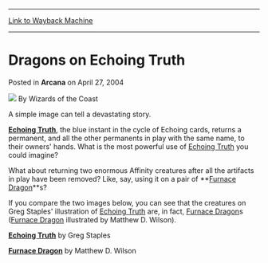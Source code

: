 
---
[Link to Wayback Machine](https://web.archive.org/web/20210725200340/https://magic.wizards.com/en/articles/archive/arcana/dragons-echoing-truth-2004-04-27)

[_metadata_:author]:- "Wizards of the Coast"
[_metadata_:description]:- "A simple image can tell a devastating story.Echoing Truth, the blue instant in the cycle of Echoing cards, returns a permanent, and all the other permanents in play with the same name, to their owners' hands. What is the most powerful use of Echoing Truth you could imagine?What about returning two enormous Affinity creatures after all the artifacts in play have been removed?"
[_metadata_:generator]:- "Drupal 7 (http://drupal.org)"
[_metadata_:node]:- "606751"
[_metadata_:publish_date]:- "2004-04-27"
[_metadata_:source]:- "div-main-content"
[_metadata_:title]:- "Dragons on Echoing Truth"
[_metadata_:wayback_capture_timestamp]:- "2021-07-25 20:03:40"
[_metadata_:wayback_raw_url]:- "https://web.archive.org/web/20210725200340id_/https://magic.wizards.com/en/articles/archive/arcana/dragons-echoing-truth-2004-04-27"
[_metadata_:wayback_url]:- "https://magic.wizards.com/en/articles/archive/arcana/dragons-echoing-truth-2004-04-27"
---


Dragons on Echoing Truth
========================



 Posted in **Arcana**
 on April 27, 2004 






![](https://media.magic.wizards.com/styles/auth_small/public/images/person/wizards_author.jpg)
By Wizards of the Coast











A simple image can tell a devastating story.

**[Echoing Truth](https://gatherer.wizards.com/Pages/Card/Details.aspx?name=Echoing+Truth)**, the blue instant in the cycle of Echoing cards, returns a permanent, and all the other permanents in play with the same name, to their owners' hands. What is the most powerful use of [Echoing Truth](https://gatherer.wizards.com/Pages/Card/Details.aspx?name=Echoing+Truth) you could imagine?

What about returning two enormous Affinity creatures after all the artifacts in play have been removed? Like, say, using it on a pair of **[Furnace Dragon](https://gatherer.wizards.com/Pages/Card/Details.aspx?name=Furnace+Dragon)**s?

If you compare the two images below, you can see that the creatures on Greg Staples' illustration of [Echoing Truth](https://gatherer.wizards.com/Pages/Card/Details.aspx?name=Echoing+Truth) are, in fact, [Furnace Dragon](https://gatherer.wizards.com/Pages/Card/Details.aspx?name=Furnace+Dragon)s ([Furnace Dragon](https://gatherer.wizards.com/Pages/Card/Details.aspx?name=Furnace+Dragon) illustrated by Matthew D. Wilson). 

  
**[Echoing Truth](https://gatherer.wizards.com/Pages/Card/Details.aspx?name=Echoing+Truth)** by Greg Staples 

  
**[Furnace Dragon](https://gatherer.wizards.com/Pages/Card/Details.aspx?name=Furnace+Dragon)** by Matthew D. Wilson 







